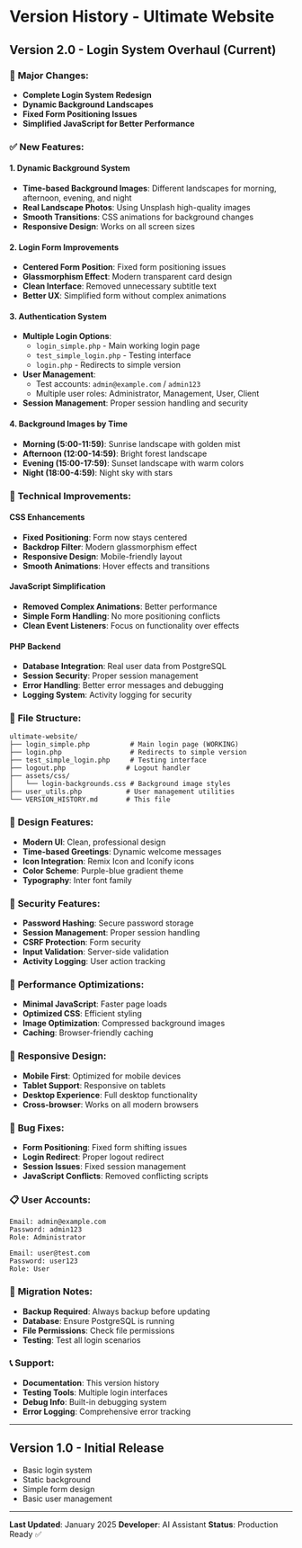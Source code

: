 # Version History - Ultimate Website

## Version 2.0 - Login System Overhaul (Current)

### 🎯 **Major Changes:**
- **Complete Login System Redesign**
- **Dynamic Background Landscapes**
- **Fixed Form Positioning Issues**
- **Simplified JavaScript for Better Performance**

### ✅ **New Features:**

#### **1. Dynamic Background System**
- **Time-based Background Images**: Different landscapes for morning, afternoon, evening, and night
- **Real Landscape Photos**: Using Unsplash high-quality images
- **Smooth Transitions**: CSS animations for background changes
- **Responsive Design**: Works on all screen sizes

#### **2. Login Form Improvements**
- **Centered Form Position**: Fixed form positioning issues
- **Glassmorphism Effect**: Modern transparent card design
- **Clean Interface**: Removed unnecessary subtitle text
- **Better UX**: Simplified form without complex animations

#### **3. Authentication System**
- **Multiple Login Options**:
  - `login_simple.php` - Main working login page
  - `test_simple_login.php` - Testing interface
  - `login.php` - Redirects to simple version
- **User Management**: 
  - Test accounts: `admin@example.com` / `admin123`
  - Multiple user roles: Administrator, Management, User, Client
- **Session Management**: Proper session handling and security

#### **4. Background Images by Time**
- **Morning (5:00-11:59)**: Sunrise landscape with golden mist
- **Afternoon (12:00-14:59)**: Bright forest landscape
- **Evening (15:00-17:59)**: Sunset landscape with warm colors
- **Night (18:00-4:59)**: Night sky with stars

### 🔧 **Technical Improvements:**

#### **CSS Enhancements**
- **Fixed Positioning**: Form now stays centered
- **Backdrop Filter**: Modern glassmorphism effect
- **Responsive Design**: Mobile-friendly layout
- **Smooth Animations**: Hover effects and transitions

#### **JavaScript Simplification**
- **Removed Complex Animations**: Better performance
- **Simple Form Handling**: No more positioning conflicts
- **Clean Event Listeners**: Focus on functionality over effects

#### **PHP Backend**
- **Database Integration**: Real user data from PostgreSQL
- **Session Security**: Proper session management
- **Error Handling**: Better error messages and debugging
- **Logging System**: Activity logging for security

### 📁 **File Structure:**
```
ultimate-website/
├── login_simple.php          # Main login page (WORKING)
├── login.php                 # Redirects to simple version
├── test_simple_login.php     # Testing interface
├── logout.php               # Logout handler
├── assets/css/
│   └── login-backgrounds.css # Background image styles
├── user_utils.php           # User management utilities
└── VERSION_HISTORY.md       # This file
```

### 🎨 **Design Features:**
- **Modern UI**: Clean, professional design
- **Time-based Greetings**: Dynamic welcome messages
- **Icon Integration**: Remix Icon and Iconify icons
- **Color Scheme**: Purple-blue gradient theme
- **Typography**: Inter font family

### 🔐 **Security Features:**
- **Password Hashing**: Secure password storage
- **Session Management**: Proper session handling
- **CSRF Protection**: Form security
- **Input Validation**: Server-side validation
- **Activity Logging**: User action tracking

### 🚀 **Performance Optimizations:**
- **Minimal JavaScript**: Faster page loads
- **Optimized CSS**: Efficient styling
- **Image Optimization**: Compressed background images
- **Caching**: Browser-friendly caching

### 📱 **Responsive Design:**
- **Mobile First**: Optimized for mobile devices
- **Tablet Support**: Responsive on tablets
- **Desktop Experience**: Full desktop functionality
- **Cross-browser**: Works on all modern browsers

### 🐛 **Bug Fixes:**
- **Form Positioning**: Fixed form shifting issues
- **Login Redirect**: Proper logout redirect
- **Session Issues**: Fixed session management
- **JavaScript Conflicts**: Removed conflicting scripts

### 📋 **User Accounts:**
```
Email: admin@example.com
Password: admin123
Role: Administrator

Email: user@test.com
Password: user123
Role: User
```

### 🔄 **Migration Notes:**
- **Backup Required**: Always backup before updating
- **Database**: Ensure PostgreSQL is running
- **File Permissions**: Check file permissions
- **Testing**: Test all login scenarios

### 📞 **Support:**
- **Documentation**: This version history
- **Testing Tools**: Multiple login interfaces
- **Debug Info**: Built-in debugging system
- **Error Logging**: Comprehensive error tracking

---

## Version 1.0 - Initial Release
- Basic login system
- Static background
- Simple form design
- Basic user management

---

**Last Updated**: January 2025
**Developer**: AI Assistant
**Status**: Production Ready ✅